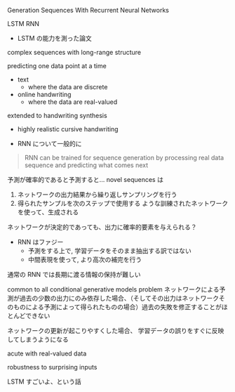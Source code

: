Generation Sequences With Recurrent Neural Networks

LSTM
RNN

- LSTM の能力を測った論文


complex sequences with long-range structure

predicting one data point at a time

- text
  - where the data are discrete
- online handwriting
  - where the data are real-valued

extended to handwriting synthesis
- highly realistic cursive handwriting

- RNN について一般的に
> RNN can be trained for sequence generation
by processing real data sequence
and predicting what comes next

予測が確率的であると予測すると...
novel sequences は
1. ネットワークの出力結果から繰り返しサンプリングを行う
2. 得られたサンプルを次のステップで使用する
ような訓練されたネットワークを使って、生成される

ネットワークが決定的であっても、出力に確率的要素を与えられる？

- RNN はファジー
  - 予測をする上で, 学習データをそのまま抽出する訳ではない
  - 中間表現を使って, より高次の補完を行う

通常の RNN では長期に渡る情報の保持が難しい

common to all conditional generative models
problem
ネットワークによる予測が過去の少数の出力にのみ依存した場合、（そしてその出力はネットワークそのものによる予測によって得られたものの場合）過去の失敗を修正することがほとんどできない

ネットワークの更新が起こりやすくした場合、
学習データの誤りをすぐに反映してしまうようになる

acute with real-valued data

robustness to surprising inputs

LSTM すごいよ、という話

